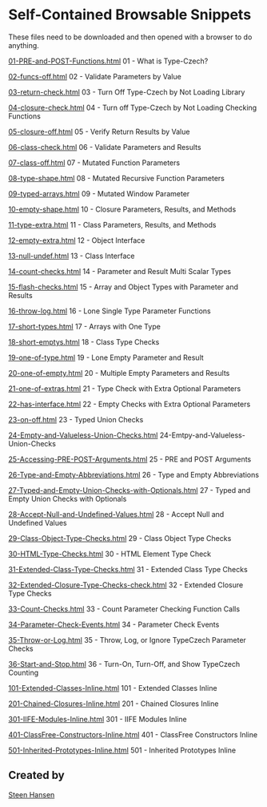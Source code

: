 
# Self-Contained Browsable Snippets

These files need to be downloaded and then opened with a browser to do anything.

[01-PRE-and-POST-Functions.html](
samples/01-PRE-and-POST-Functions.html
) 01 - What is Type-Czech?

[02-funcs-off.html](
samples/02-funcs-off.html
) 02 - Validate Parameters by Value

[03-return-check.html](
samples/03-return-check.html
) 03 - Turn Off Type-Czech by Not Loading Library

[04-closure-check.html](
samples/04-closure-check.html
) 04 - Turn off Type-Czech by Not Loading Checking Functions

[05-closure-off.html](
samples/05-closure-off.html
) 05 - Verify Return Results by Value

[06-class-check.html](
samples/06-class-check.html
) 06 - Validate Parameters and Results

[07-class-off.html](
samples/07-class-off.html
) 07 - Mutated Function Parameters

[08-type-shape.html](
samples/08-type-shape.html
) 08 - Mutated Recursive Function Parameters

[09-typed-arrays.html](
samples/09-typed-arrays.html
) 09 - Mutated Window Parameter

[10-empty-shape.html](
samples/10-empty-shape.html
) 10 - Closure Parameters, Results, and Methods

[11-type-extra.html](
samples/11-type-extra.html
) 11 - Class Parameters, Results, and Methods

[12-empty-extra.html](
samples/12-empty-extra.html
) 12 - Object Interface

[13-null-undef.html](
samples/13-null-undef.html
) 13 - Class Interface

[14-count-checks.html](
samples/14-count-checks.html
) 14 - Parameter and Result Multi Scalar Types

[15-flash-checks.html](
samples/15-flash-checks.html
) 15 - Array and Object Types with Parameter and Results

[16-throw-log.html](
samples/16-throw-log.html
) 16 - Lone Single Type Parameter Functions

[17-short-types.html](
samples/17-short-types.html
) 17 - Arrays with One Type

[18-short-emptys.html](
samples/18-short-emptys.html
) 18 - Class Type Checks

[19-one-of-type.html](
samples/19-one-of-type.html
) 19 - Lone Empty Parameter and Result

[20-one-of-empty.html](
samples/20-one-of-empty.html
) 20 - Multiple Empty Parameters and Results

[21-one-of-extras.html](
samples/21-one-of-extras.html
) 21 - Type Check with Extra Optional Parameters

[22-has-interface.html](
samples/22-has-interface.html
) 22 - Empty Checks with Extra Optional Parameters

[23-on-off.html](
samples/23-on-off.html
) 23 - Typed Union Checks

[24-Empty-and-Valueless-Union-Checks.html](
samples/24-Empty-and-Valueless-Union-Checks.html
) 24-Emtpy-and-Valueless-Union-Checks

[25-Accessing-PRE-POST-Arguments.html](
samples/25-Accessing-PRE-POST-Arguments.html
) 25 - PRE and POST Arguments

[26-Type-and-Empty-Abbreviations.html](
samples/26-Type-and-Empty-Abbreviations.html
) 26 - Type and Empty Abbreviations

[27-Typed-and-Empty-Union-Checks-with-Optionals.html](
samples/27-Typed-and-Empty-Union-Checks-with-Optionals.html
) 27 - Typed and Empty Union Checks with Optionals

[28-Accept-Null-and-Undefined-Values.html](
samples/28-Accept-Null-and-Undefined-Values.html
) 28 - Accept Null and Undefined Values

[29-Class-Object-Type-Checks.html](
samples/29-Class-Object-Type-Checks.html
) 29 - Class Object Type Checks

[30-HTML-Type-Checks.html](
samples/30-HTML-Type-Checks.html
) 30 - HTML Element Type Check

[31-Extended-Class-Type-Checks.html](
samples/31-Extended-Class-Type-Checks.html
) 31 - Extended Class Type Checks

[32-Extended-Closure-Type-Checks-check.html](
samples/32-Extended-Closure-Type-Checks-check.html
) 32 - Extended Closure Type Checks

[33-Count-Checks.html](
samples/33-Count-Checks.html
) 33 - Count Parameter Checking Function Calls

[34-Parameter-Check-Events.html](
samples/34-Parameter-Check-Events.html
) 34 - Parameter Check Events

[35-Throw-or-Log.html](
samples/35-Throw-or-Log.html
) 35 - Throw, Log, or Ignore TypeCzech Parameter Checks

[36-Start-and-Stop.html](
samples/36-Start-and-Stop.html
) 36 - Turn-On, Turn-Off, and Show TypeCzech Counting


[101-Extended-Classes-Inline.html](
detachable-examples/101-Extended-Classes-Inline.html
) 101 - Extended Classes Inline

[201-Chained-Closures-Inline.html](
detachable-examples/201-Chained-Closures-Inline.html
) 201 - Chained Closures Inline

[301-IIFE-Modules-Inline.html](
detachable-examples/301-IIFE-Modules-Inline.html
) 301 - IIFE Modules Inline


[401-ClassFree-Constructors-Inline.html](
detachable-examples/401-ClassFree-Constructors-Inline.html
) 401 - ClassFree Constructors Inline

[501-Inherited-Prototypes-Inline.html](
detachable-examples/501-Inherited-Prototypes-Inline.html
) 501 - Inherited Prototypes Inline

## Created by

[Steen Hansen](https://github.com/steenhansen)

